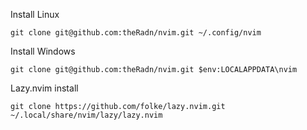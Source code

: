 Install Linux
```
git clone git@github.com:theRadn/nvim.git ~/.config/nvim
```

Install Windows
```
git clone git@github.com:theRadn/nvim.git $env:LOCALAPPDATA\nvim
```

Lazy.nvim install
```
git clone https://github.com/folke/lazy.nvim.git ~/.local/share/nvim/lazy/lazy.nvim
```

